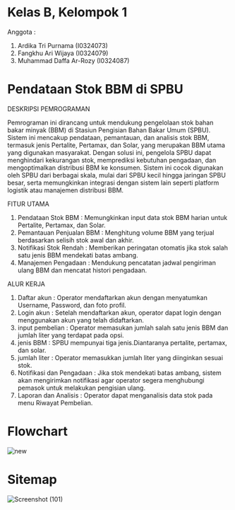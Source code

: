 # Kelas B, Kelompok 1
Anggota :
1. Ardika Tri Purnama (I0324073)
2. Fangkhu Ari Wijaya (I0324079)
3. Muhammad Daffa Ar-Rozy (I0324087)
   
# Pendataan Stok BBM di SPBU
DESKRIPSI PEMROGRAMAN

Pemrograman ini dirancang untuk mendukung pengelolaan stok bahan bakar minyak (BBM) di Stasiun Pengisian Bahan Bakar Umum (SPBU). Sistem ini mencakup pendataan, pemantauan, dan analisis stok BBM, termasuk jenis Pertalite, Pertamax, dan Solar, yang merupakan BBM utama yang digunakan masyarakat. Dengan solusi ini, pengelola SPBU dapat menghindari kekurangan stok, memprediksi kebutuhan pengadaan, dan mengoptimalkan distribusi BBM ke konsumen. Sistem ini cocok digunakan oleh SPBU dari berbagai skala, mulai dari SPBU kecil hingga jaringan SPBU besar, serta memungkinkan integrasi dengan sistem lain seperti platform logistik atau manajemen distribusi BBM.

FITUR UTAMA 
1. Pendataan Stok BBM : Memungkinkan input data stok BBM harian untuk Pertalite, Pertamax, dan Solar.
2. Pemantauan Penjualan BBM : Menghitung volume BBM yang terjual berdasarkan selisih stok awal dan akhir.
3. Notifikasi Stok Rendah : Memberikan peringatan otomatis jika stok salah satu jenis BBM mendekati batas ambang.
4. Manajemen Pengadaan : Mendukung pencatatan jadwal pengiriman ulang BBM dan mencatat histori pengadaan.

ALUR KERJA
1. Daftar akun : Operator mendaftarkan akun dengan menyatumkan Username, Password, dan foto profil.
2. Login akun : Setelah mendaftarkan akun, operator dapat login dengan menggunakan akun yang telah didaftarkan.
3. input pembelian : Operator memasukan jumlah salah satu jenis BBM dan jumlah liter yang terdapat pada opsi.
4. jenis BBM : SPBU mempunyai tiga jenis.Diantaranya pertalite, pertamax, dan solar.
5. jumlah liter : Operator memasukkan jumlah liter yang diinginkan sesuai stok.
6. Notifikasi dan Pengadaan : Jika stok mendekati batas ambang, sistem akan mengirimkan notifikasi agar operator segera menghubungi pemasok untuk melakukan pengisian ulang.
7. Laporan dan Analisis : Operator dapat menganalisis data stok pada menu Riwayat Pembelian.

# Flowchart

![new](https://github.com/user-attachments/assets/73ab2f76-833a-492a-925d-6b29f19ffebf)

# Sitemap

![Screenshot (101)](https://github.com/user-attachments/assets/4b39522f-215a-4ae5-bc95-228443ac9f78)




